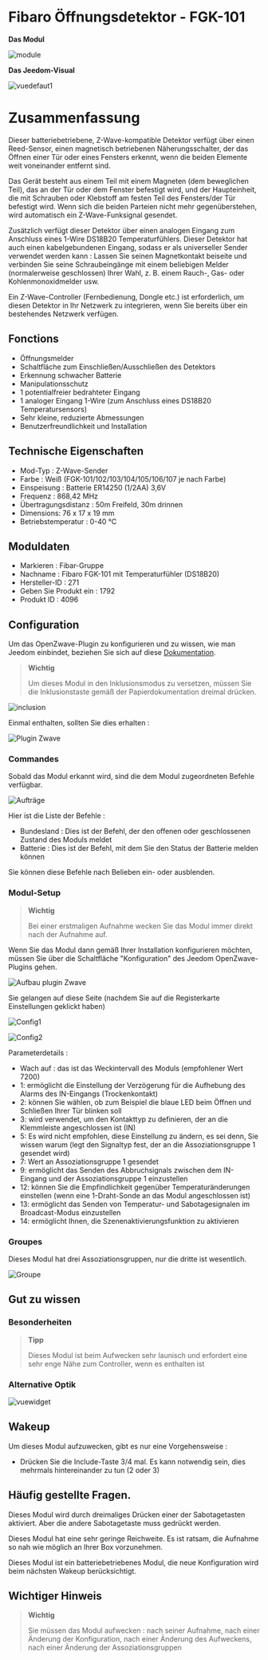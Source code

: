 # Fibaro Öffnungsdetektor - FGK-101

**Das Modul**

![module](images/fibaro.fgk101-DS18B20/module.jpg)

**Das Jeedom-Visual**

![vuedefaut1](images/fibaro.fgk101-DS18B20/vuedefaut1.jpg)

# Zusammenfassung

Dieser batteriebetriebene, Z-Wave-kompatible Detektor verfügt über einen Reed-Sensor, einen magnetisch betriebenen Näherungsschalter, der das Öffnen einer Tür oder eines Fensters erkennt, wenn die beiden Elemente weit voneinander entfernt sind.

Das Gerät besteht aus einem Teil mit einem Magneten (dem beweglichen Teil), das an der Tür oder dem Fenster befestigt wird, und der Haupteinheit, die mit Schrauben oder Klebstoff am festen Teil des Fensters/der Tür befestigt wird. Wenn sich die beiden Parteien nicht mehr gegenüberstehen, wird automatisch ein Z-Wave-Funksignal gesendet.

Zusätzlich verfügt dieser Detektor über einen analogen Eingang zum Anschluss eines 1-Wire DS18B20 Temperaturfühlers. Dieser Detektor hat auch einen kabelgebundenen Eingang, sodass er als universeller Sender verwendet werden kann : Lassen Sie seinen Magnetkontakt beiseite und verbinden Sie seine Schraubeingänge mit einem beliebigen Melder (normalerweise geschlossen) Ihrer Wahl, z. B. einem Rauch-, Gas- oder Kohlenmonoxidmelder usw.

Ein Z-Wave-Controller (Fernbedienung, Dongle etc.) ist erforderlich, um diesen Detektor in Ihr Netzwerk zu integrieren, wenn Sie bereits über ein bestehendes Netzwerk verfügen.

## Fonctions

-   Öffnungsmelder
-   Schaltfläche zum Einschließen/Ausschließen des Detektors
-   Erkennung schwacher Batterie
-   Manipulationsschutz
-   1 potentialfreier bedrahteter Eingang
-   1 analoger Eingang 1-Wire (zum Anschluss eines DS18B20 Temperatursensors)
-   Sehr kleine, reduzierte Abmessungen
-   Benutzerfreundlichkeit und Installation

## Technische Eigenschaften

-   Mod-Typ : Z-Wave-Sender
-   Farbe : Weiß (FGK-101/102/103/104/105/106/107 je nach Farbe)
-   Einspeisung : Batterie ER14250 (1/2AA) 3,6V
-   Frequenz : 868,42 MHz
-   Übertragungsdistanz : 50m Freifeld, 30m drinnen
-   Dimensions: 76 x 17 x 19 mm
-   Betriebstemperatur : 0-40 °C

## Moduldaten

-   Markieren : Fibar-Gruppe
-   Nachname : Fibaro FGK-101 mit Temperaturfühler (DS18B20)
-   Hersteller-ID : 271
-   Geben Sie Produkt ein : 1792
-   Produkt ID : 4096

## Configuration

Um das OpenZwave-Plugin zu konfigurieren und zu wissen, wie man Jeedom einbindet, beziehen Sie sich auf diese [Dokumentation](https://doc.jeedom.com/de_DE/plugins/automation%20protocol/openzwave/).

> **Wichtig**
>
> Um dieses Modul in den Inklusionsmodus zu versetzen, müssen Sie die Inklusionstaste gemäß der Papierdokumentation dreimal drücken.

![inclusion](images/fibaro.fgk101-DS18B20/inclusion.jpg)

Einmal enthalten, sollten Sie dies erhalten :

![Plugin Zwave](images/fibaro.fgk101-DS18B20/information.jpg)

### Commandes

Sobald das Modul erkannt wird, sind die dem Modul zugeordneten Befehle verfügbar.

![Aufträge](images/fibaro.fgk101-DS18B20/commandes.jpg)

Hier ist die Liste der Befehle :

-   Bundesland : Dies ist der Befehl, der den offenen oder geschlossenen Zustand des Moduls meldet
-   Batterie : Dies ist der Befehl, mit dem Sie den Status der Batterie melden können

Sie können diese Befehle nach Belieben ein- oder ausblenden.

### Modul-Setup

> **Wichtig**
>
> Bei einer erstmaligen Aufnahme wecken Sie das Modul immer direkt nach der Aufnahme auf.

Wenn Sie das Modul dann gemäß Ihrer Installation konfigurieren möchten, müssen Sie über die Schaltfläche "Konfiguration" des Jeedom OpenZwave-Plugins gehen.

![Aufbau plugin Zwave](images/plugin/bouton_configuration.jpg)

Sie gelangen auf diese Seite (nachdem Sie auf die Registerkarte Einstellungen geklickt haben)

![Config1](images/fibaro.fgk101-DS18B20/config1.jpg)

![Config2](images/fibaro.fgk101-DS18B20/config2.jpg)

Parameterdetails :

-   Wach auf : das ist das Weckintervall des Moduls (empfohlener Wert 7200)
-   1: ermöglicht die Einstellung der Verzögerung für die Aufhebung des Alarms des IN-Eingangs (Trockenkontakt)
-   2: können Sie wählen, ob zum Beispiel die blaue LED beim Öffnen und Schließen Ihrer Tür blinken soll
-   3: wird verwendet, um den Kontakttyp zu definieren, der an die Klemmleiste angeschlossen ist (IN)
-   5: Es wird nicht empfohlen, diese Einstellung zu ändern, es sei denn, Sie wissen warum (legt den Signaltyp fest, der an die Assoziationsgruppe 1 gesendet wird)
-   7: Wert an Assoziationsgruppe 1 gesendet
-   9: ermöglicht das Senden des Abbruchsignals zwischen dem IN-Eingang und der Assoziationsgruppe 1 einzustellen
-   12: können Sie die Empfindlichkeit gegenüber Temperaturänderungen einstellen (wenn eine 1-Draht-Sonde an das Modul angeschlossen ist)
-   13: ermöglicht das Senden von Temperatur- und Sabotagesignalen im Broadcast-Modus einzustellen
-   14: ermöglicht Ihnen, die Szenenaktivierungsfunktion zu aktivieren

### Groupes

Dieses Modul hat drei Assoziationsgruppen, nur die dritte ist wesentlich.

![Groupe](images/fibaro.fgk101-DS18B20/groupe.jpg)

## Gut zu wissen

### Besonderheiten

> **Tipp**
>
> Dieses Modul ist beim Aufwecken sehr launisch und erfordert eine sehr enge Nähe zum Controller, wenn es enthalten ist

### Alternative Optik

![vuewidget](images/fibaro.fgk101-DS18B20/vuewidget.jpg)

## Wakeup

Um dieses Modul aufzuwecken, gibt es nur eine Vorgehensweise :

-   Drücken Sie die Include-Taste 3/4 mal. Es kann notwendig sein, dies mehrmals hintereinander zu tun (2 oder 3)

## Häufig gestellte Fragen.

Dieses Modul wird durch dreimaliges Drücken einer der Sabotagetasten aktiviert. Aber die andere Sabotagetaste muss gedrückt werden.

Dieses Modul hat eine sehr geringe Reichweite. Es ist ratsam, die Aufnahme so nah wie möglich an Ihrer Box vorzunehmen.

Dieses Modul ist ein batteriebetriebenes Modul, die neue Konfiguration wird beim nächsten Wakeup berücksichtigt.

## Wichtiger Hinweis

> **Wichtig**
>
> Sie müssen das Modul aufwecken : nach seiner Aufnahme, nach einer Änderung der Konfiguration, nach einer Änderung des Aufweckens, nach einer Änderung der Assoziationsgruppen
